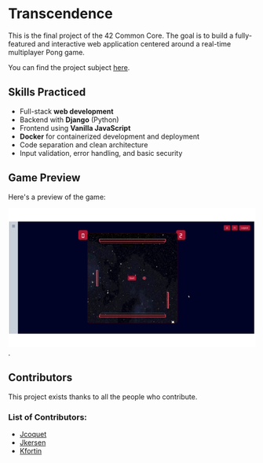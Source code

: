 # Transcendence

This is the final project of the 42 Common Core. The goal is to build a fully-featured and interactive web application centered around a real-time multiplayer Pong game.

You can find the project subject [here](./en.subject.pdf).

## Skills Practiced

- Full-stack **web development**
- Backend with **Django** (Python)
- Frontend using **Vanilla JavaScript**
- **Docker** for containerized development and deployment
- Code separation and clean architecture
- Input validation, error handling, and basic security


## Game Preview

Here's a preview of the game:

![Pong Game](./transcendence.png).

## Contributors

This project exists thanks to all the people who contribute.

### List of Contributors:
- [Jcoquet](https://github.com/Jeremy-coquet)
- [Jkersen](https://github.com/jeankersen)
- [Kfortin](https://github.com/kioanhfortin)
